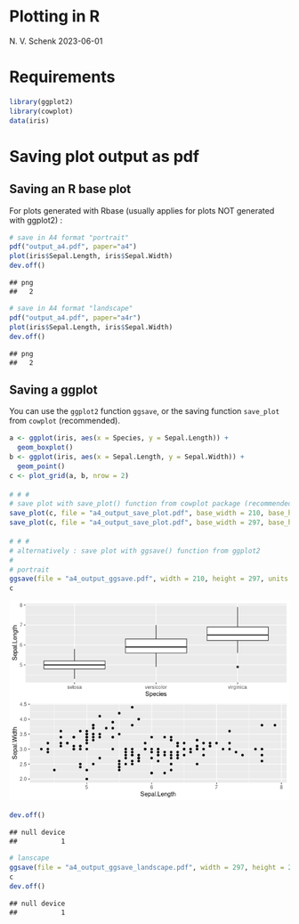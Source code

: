 Plotting in R
================
N. V. Schenk
2023-06-01

# Requirements

``` r
library(ggplot2)
library(cowplot)
data(iris)
```

# Saving plot output as pdf

## Saving an R base plot

For plots generated with Rbase (usually applies for plots NOT generated
with ggplot2) :

``` r
# save in A4 format "portrait"
pdf("output_a4.pdf", paper="a4")
plot(iris$Sepal.Length, iris$Sepal.Width)
dev.off()
```

    ## png 
    ##   2

``` r
# save in A4 format "landscape"
pdf("output_a4.pdf", paper="a4r")
plot(iris$Sepal.Length, iris$Sepal.Width)
dev.off()
```

    ## png 
    ##   2

## Saving a ggplot

You can use the `ggplot2` function `ggsave`, or the saving function
`save_plot` from `cowplot` (recommended).

``` r
a <- ggplot(iris, aes(x = Species, y = Sepal.Length)) +
  geom_boxplot()
b <- ggplot(iris, aes(x = Sepal.Length, y = Sepal.Width)) +
  geom_point()
c <- plot_grid(a, b, nrow = 2)

# # #
# save plot with save_plot() function from cowplot package (recommended)
save_plot(c, file = "a4_output_save_plot.pdf", base_width = 210, base_height = 297, units = "mm") # portrait
save_plot(c, file = "a4_output_save_plot.pdf", base_width = 297, base_height = 210, units = "mm") # landscape

# # #
# alternatively : save plot with ggsave() function from ggplot2
#
# portrait
ggsave(file = "a4_output_ggsave.pdf", width = 210, height = 297, units = "mm")
c
```

![](plotting_in_R_files/figure-gfm/unnamed-chunk-3-1.png)<!-- -->

``` r
dev.off()
```

    ## null device 
    ##           1

``` r
# lanscape
ggsave(file = "a4_output_ggsave_landscape.pdf", width = 297, height = 210, units = "mm")
c
dev.off()
```

    ## null device 
    ##           1
